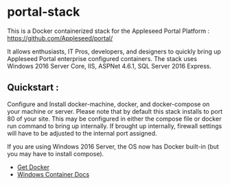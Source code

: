 # portal-stack
This is a Docker containerized stack for the Appleseed Portal Platform : https://github.com/Appleseed/portal/

It allows enthusiasts, IT Pros, developers, and designers to quickly bring up Appleseed Portal enterprise configured containers.  The stack uses Windows 2016 Server Core, IIS, ASPNet 4.6.1, SQL Server 2016 Express.


## Quickstart : 

Configure and Install docker-machine, docker, and docker-compose on your machine or server.  Please note that by default this stack installs to port 80 of your site.  This may be configured in either the compose file or docker run command to bring up internally.  If brought up internally, firewall settings will have to be adjusted to the internal port assigned.

If you are using Windows 2016 Server, the OS now has Docker built-in (but you may have to install compose).
- [Get Docker ](https://www.docker.com/products/overview)
- [Windows Container Docs ](https://aka.ms/WindowsContainers)



